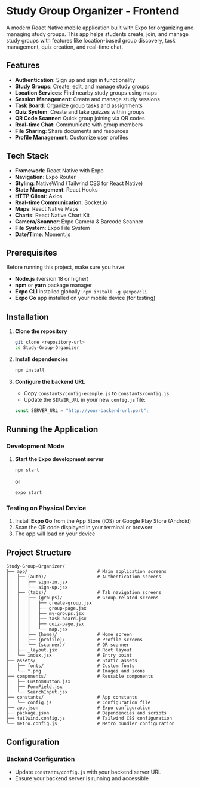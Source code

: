 # Study Group Organizer - Frontend

A modern React Native mobile application built with Expo for organizing and managing study groups. This app helps students create, join, and manage study groups with features like location-based group discovery, task management, quiz creation, and real-time chat.

## Features

- **Authentication**: Sign up and sign in functionality
- **Study Groups**: Create, edit, and manage study groups
- **Location Services**: Find nearby study groups using maps
- **Session Management**: Create and manage study sessions
- **Task Board**: Organize group tasks and assignments
- **Quiz System**: Create and take quizzes within groups
- **QR Code Scanner**: Quick group joining via QR codes
- **Real-time Chat**: Communicate with group members
- **File Sharing**: Share documents and resources
- **Profile Management**: Customize user profiles

## Tech Stack

- **Framework**: React Native with Expo
- **Navigation**: Expo Router
- **Styling**: NativeWind (Tailwind CSS for React Native)
- **State Management**: React Hooks
- **HTTP Client**: Axios
- **Real-time Communication**: Socket.io
- **Maps**: React Native Maps
- **Charts**: React Native Chart Kit
- **Camera/Scanner**: Expo Camera & Barcode Scanner
- **File System**: Expo File System
- **Date/Time**: Moment.js

## Prerequisites

Before running this project, make sure you have:

- **Node.js** (version 18 or higher)
- **npm** or **yarn** package manager
- **Expo CLI** installed globally: `npm install -g @expo/cli`
- **Expo Go** app installed on your mobile device (for testing)

## Installation

1. **Clone the repository**

   ```bash
   git clone <repository-url>
   cd Study-Group-Organizer
   ```

2. **Install dependencies**

   ```bash
   npm install
   ```

3. **Configure the backend URL**
   - Copy `constants/config-exemple.js` to `constants/config.js`
   - Update the `SERVER_URL` in your new `config.js` file:
   ```javascript
   const SERVER_URL = "http://your-backend-url:port";
   ```

## Running the Application

### Development Mode

1. **Start the Expo development server**

   ```bash
   npm start
   ```

   or

   ```bash
   expo start
   ```

### Testing on Physical Device

1. Install **Expo Go** from the App Store (iOS) or Google Play Store (Android)
2. Scan the QR code displayed in your terminal or browser
3. The app will load on your device

## Project Structure

```
Study-Group-Organizer/
├── app/                          # Main application screens
│   ├── (auth)/                   # Authentication screens
│   │   ├── sign-in.jsx
│   │   └── sign-up.jsx
│   ├── (tabs)/                   # Tab navigation screens
│   │   ├── (groups)/             # Group-related screens
│   │   │   ├── create-group.jsx
│   │   │   ├── group-page.jsx
│   │   │   ├── my-groups.jsx
│   │   │   ├── task-board.jsx
│   │   │   ├── quiz-page.jsx
│   │   │   └── map.jsx
│   │   ├── (home)/               # Home screen
│   │   ├── (profile)/            # Profile screens
│   │   └── (scanner)/            # QR scanner
│   ├── _layout.jsx               # Root layout
│   └── index.jsx                 # Entry point
├── assets/                       # Static assets
│   ├── fonts/                    # Custom fonts
│   └── *.png                     # Images and icons
├── components/                   # Reusable components
│   ├── CustomButton.jsx
│   ├── FormField.jsx
│   └── SearchInput.jsx
├── constants/                    # App constants
│   └── config.js                 # Configuration file
├── app.json                      # Expo configuration
├── package.json                  # Dependencies and scripts
├── tailwind.config.js            # Tailwind CSS configuration
└── metro.config.js               # Metro bundler configuration
```

## Configuration

### Backend Configuration

- Update `constants/config.js` with your backend server URL
- Ensure your backend server is running and accessible
